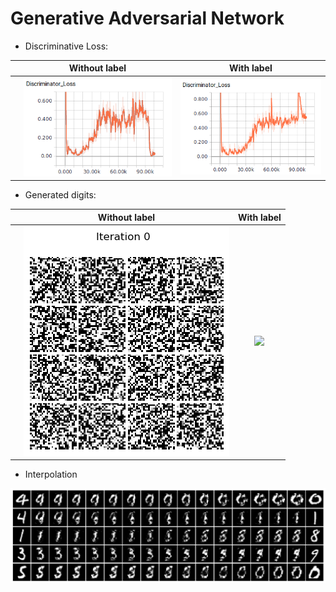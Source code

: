# Generative Adversarial Network

- Discriminative Loss:

|   | Without label | With label |
|---|:----------:|:-------------:|
|   | ![](images/discrimination_loss.png) | ![](images/discrimination_loss_2.png) |

- Generated digits:

|   | Without label | With label |
|---|:----------:|:-------------:|
|   | ![](images/output_EQWY1f.gif) | ![](images/output_5gkWej.gif) |


- Interpolation

![](images/interpolate.png)